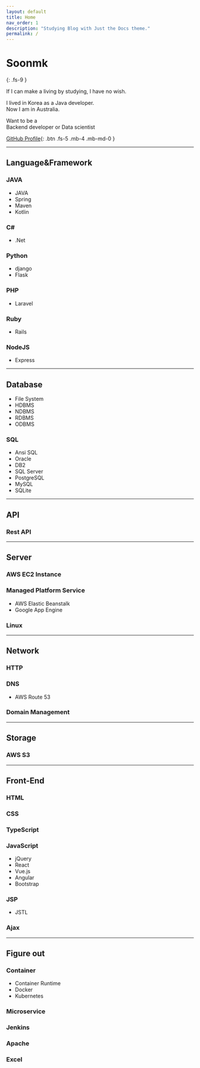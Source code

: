 ```yaml
---
layout: default
title: Home
nav_order: 1
description: "Studying Blog with Just the Docs theme."
permalink: /
---
```


# Soonmk
{: .fs-9 }

If I can make a living by studying, I have no wish.

I lived in Korea as a Java developer.  
Now I am in Australia.  

Want to be a  
Backend developer or Data scientist

[GitHub Profile](https://github.com/soonmk){: .btn .fs-5 .mb-4 .mb-md-0 }

---

## Language&Framework

### JAVA
- JAVA
- Spring
- Maven
- Kotlin

### C#
- .Net

### Python
- django
- Flask

### PHP
- Laravel

### Ruby
- Rails

### NodeJS
- Express

---
## Database
- File System
- HDBMS
- NDBMS
- RDBMS
- ODBMS

### SQL
- Ansi SQL
- Oracle
- DB2
- SQL Server
- PostgreSQL
- MySQL
- SQLite

---
## API

### Rest API

---
## Server

### AWS EC2 Instance

### Managed Platform Service
- AWS Elastic Beanstalk
- Google App Engine

### Linux

---
## Network

### HTTP

### DNS
- AWS Route 53

### Domain Management

---
## Storage

### AWS S3

---
## Front-End

### HTML

### CSS

### TypeScript

### JavaScript
- jQuery
- React
- Vue.js
- Angular
- Bootstrap

### JSP
- JSTL

### Ajax

---
## Figure out

### Container
- Container Runtime
- Docker
- Kubernetes

### Microservice

### Jenkins

### Apache

### Excel
